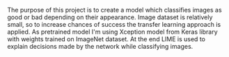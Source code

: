 The purpose of this project is to create a model which classifies images as good or bad depending on their appearance.
Image dataset is relatively small, so to increase chances of success the transfer learning approach is applied.
As pretrained model I'm using Xception model from Keras library with weights trained on ImageNet dataset.
At the end LIME is used to explain decisions made by the network while classifying images.
